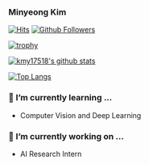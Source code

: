 ### Minyeong Kim

[![Hits](https://hits.seeyoufarm.com/api/count/incr/badge.svg?url=https%3A%2F%2Fgithub.com%2Fkmy17518&count_bg=%2379C83D&title_bg=%23555555&icon=&icon_color=%23FF0000&title=hits&edge_flat=false)](https://hits.seeyoufarm.com)
[![Github Followers](https://img.shields.io/github/followers/kmy17518?color=06d6a0&label=Github%20Followers&style=for-the-badge)](https://github.com/kmy17518?tab=followers)

[![trophy](https://github-profile-trophy.vercel.app/?username=kmy17518&theme=chalk&row=1&column=3)](https://github.com/ryo-ma/github-profile-trophy)

[![kmy17518's github stats](https://github-readme-stats.vercel.app/api?username=kmy17518&show_icons=true&theme=dracula)](https://github.com/kmy17518)

[![Top Langs](https://github-readme-stats.vercel.app/api/top-langs/?username=kmy17518&layout=compact&langs_count=8&theme=dracula)](https://github.com/kmy17518)

### 🌱 I’m currently learning ...
- Computer Vision and Deep Learning

### 🔭 I’m currently working on ...
- AI Research Intern
